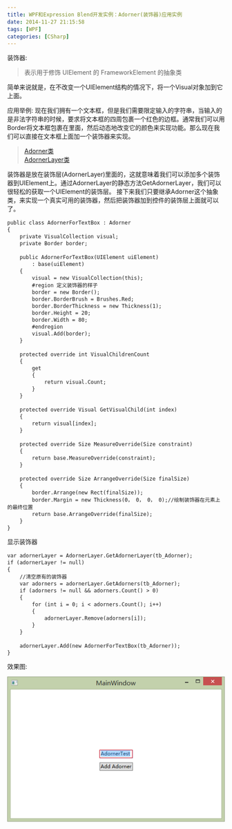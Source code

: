 ```yaml
---
title: WPF和Expression Blend开发实例：Adorner(装饰器)应用实例
date: 2014-11-27 21:15:58
tags: [WPF]
categories: [CSharp]
---
```

装饰器:
> 表示用于修饰 UIElement 的 FrameworkElement 的抽象类

简单来说就是，在不改变一个UIElement结构的情况下，将一个Visual对象加到它上面。

应用举例:
现在我们拥有一个文本框，但是我们需要限定输入的字符串，当输入的是非法字符串的时候，要求将文本框的四周包裹一个红色的边框。通常我们可以用Border将文本框包裹在里面，然后动态地改变它的颜色来实现功能。那么现在我们可以直接在文本框上面加一个装饰器来实现。

> [Adorner类](http://msdn.microsoft.com/zh-cn/library/system.windows.documents.adorner.aspx)  
> [AdornerLayer类](http://msdn.microsoft.com/zh-cn/library/system.windows.documents.adornerlayer.aspx)

装饰器是放在装饰层(AdornerLayer)里面的，这就意味着我们可以添加多个装饰器到UIElement上。通过AdornerLayer的静态方法GetAdornerLayer，我们可以很轻松的获取一个UIElement的装饰层。
接下来我们只要继承Adorner这个抽象类，来实现一个真实可用的装饰器，然后把装饰器加到控件的装饰层上面就可以了。
```CSharp
public class AdornerForTextBox : Adorner
{
    private VisualCollection visual;
    private Border border;

    public AdornerForTextBox(UIElement uiElement)
        : base(uiElement)
    {
        visual = new VisualCollection(this);
        #region 定义装饰器的样子
        border = new Border();
        border.BorderBrush = Brushes.Red;
        border.BorderThickness = new Thickness(1);
        border.Height = 20;
        border.Width = 80;
        #endregion
        visual.Add(border);
    }

    protected override int VisualChildrenCount
    {
        get
        {
            return visual.Count;
        }
    }

    protected override Visual GetVisualChild(int index)
    {
        return visual[index];
    }

    protected override Size MeasureOverride(Size constraint)
    {
        return base.MeasureOverride(constraint);
    }

    protected override Size ArrangeOverride(Size finalSize)
    {
        border.Arrange(new Rect(finalSize));
        border.Margin = new Thickness(0， 0， 0， 0);//绘制装饰器在元素上的最终位置
        return base.ArrangeOverride(finalSize);
    }
}
```
显示装饰器
```CSharp
var adornerLayer = AdornerLayer.GetAdornerLayer(tb_Adorner);
if (adornerLayer != null)
{
    //清空原有的装饰器
    var adorners = adornerLayer.GetAdorners(tb_Adorner);
    if (adorners != null && adorners.Count() > 0)
    {
        for (int i = 0; i < adorners.Count(); i++)
        {
            adornerLayer.Remove(adorners[i]);
        }
    }

    adornerLayer.Add(new AdornerForTextBox(tb_Adorner));
}
```
效果图:

![Image](https://raw.githubusercontent.com/tianjyan/tianjyan.github.io/master/images/2014-11-27-WPFAdorner-01.png)
